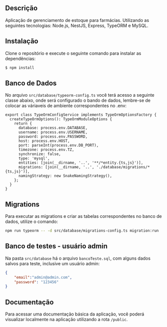 ## Descrição

Aplicação de gerenciamento de estoque para farmácias. Utilizando as seguintes tecnologias: Node.js, NestJS, Express, TypeORM e MySQL.

## Instalação
Clone o repositório e execute o seguinte comando para instalar as dependências:
```bash
$ npm install

```

## Banco de Dados

No arquivo `src/database/typeorm-config.ts` você terá acesso a seguinte classe abaixo, onde será configurado o bando de dados, lembre-se de colocar as váriaveis de ambiente correspondentes no .env:

```tsx
export class TypeOrmConfigService implements TypeOrmOptionsFactory {
  createTypeOrmOptions(): TypeOrmModuleOptions {
    return {
      database: process.env.DATABASE,
      username: process.env.USERNAME,
      password: process.env.PASSWORD,
      host: process.env.HOST,
      port: parseInt(process.env.DB_PORT),
      timezone: process.env.TZ,
      synchronize: false,
      type: 'mysql',
      entities: [join(__dirname, '..', '**/*entity.{ts,js}')],
      migrations: [join(__dirname, '..', './database/migrations/*{ts,js}')],
      namingStrategy: new SnakeNamingStrategy(),
    };
  }
}

```

## Migrations

Para executar as migrations e criar as tabelas correspondentes no banco de dados, utilize o comando:

```bash
npm run typeorm -- -d src/database/migrations-config.ts migration:run

```

## Banco de testes - usuário admin
Na pasta `src/database` há o arquivo `bancoTeste.sql`, com alguns dados salvos para teste, inclusive um usuário admin:

```json
{
	"email":"admin@admin.com",
	"password": "123456"
}
```

## Documentação

Para acessar uma documentação básica da aplicação, você poderá visualizar localmente na aplicação utilizando a rota `/public`.
